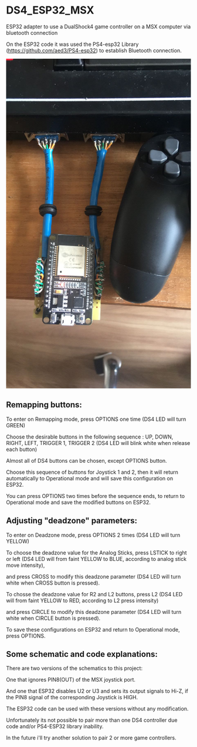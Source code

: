 # DS4_ESP32_MSX
ESP32 adapter to use a DualShock4 game controller on a MSX computer via bluetooth connection

On the ESP32 code it was used the PS4-esp32 Library (https://github.com/aed3/PS4-esp32) to establish Bluetooth connection.

![image](ds4_esp32_msx.JPG)


## Remapping buttons:
To enter on Remapping mode, press OPTIONS one time (DS4 LED will turn GREEN)

Choose the desirable buttons in the following sequence : UP, DOWN, RIGHT, LEFT, TRIGGER 1, TRIGGER 2 (DS4 LED will blink white when release each button)

Almost all of DS4 buttons can be chosen, except OPTIONS button.

Choose this sequence of buttons for Joystick 1 and 2, then it will return automatically to Operational mode and will save this configuration on ESP32.

You can press OPTIONS two times before the sequence ends, to return to Operational mode and save the modified buttons on ESP32.


## Adjusting "deadzone" parameters:

To enter on Deadzone mode, press OPTIONS 2 times (DS4 LED will turn YELLOW)

To choose the deadzone value for the Analog Sticks, press LSTICK to right or left (DS4 LED will from faint YELLOW to BLUE, according to analog stick move intensity),

and press CROSS to modify this deadzone parameter (DS4 LED will turn white when CROSS button is pressed).

To chosse the deadzone value for R2 and L2 buttons, press L2 (DS4 LED will from faint YELLOW to RED, according to L2 press intensity)

and press CIRCLE to modify this deadzone parameter (DS4 LED will turn white when CIRCLE button is pressed).

To save these configurations on ESP32 and return to Operational mode, press OPTIONS.


## Some schematic and code explanations:

There are two versions of the schematics to this project:

One that ignores PIN8(OUT) of the MSX joystick port. 

And one that ESP32 disables U2 or U3 and sets its output signals to Hi-Z, if the PIN8 signal of the corresponding Joystick is HIGH.

The ESP32 code can be used with these versions without any modification.

Unfortunately its not possible to pair more than one DS4 controller due code and/or PS4-ESP32 library inability.

In the future i'll try another solution to pair 2 or more game controllers.


